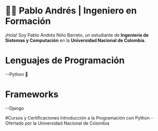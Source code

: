 # 👨‍💻 Pablo Andrés | Ingeniero en Formación  

¡Hola! Soy Pablo Andrés Niño Barreto, un estudiante de **Ingeniería de Sistemas y Computación** en la **Universidad Nacional de Colombia**.


# Lenguajes de Programación
--Python 🐍

# Frameworks
--Django 

#Cursos y Certificaciones
Introducción a la Programación con Python - Ofertado por la Universidad Nacional de Colombia


